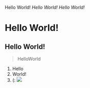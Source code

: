 Hello World!
*Hello World!*
_Hello World!_
# Hello World!
## Hello World!
> HelloWorld
1. Hello
2. World!
3. (:
![](https://www.pngitem.com/pimgs/m/47-472282_puppy-dog-png-transparent-png.png)
